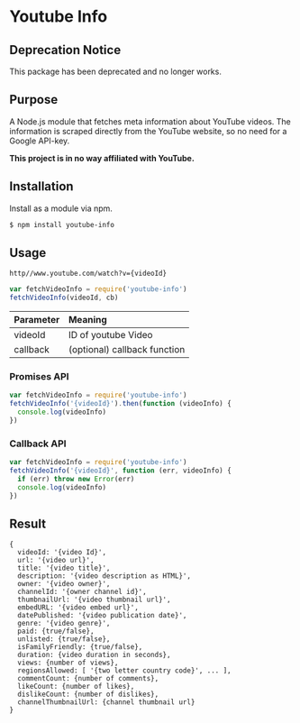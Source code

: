 # Youtube Info

## Deprecation Notice

This package has been deprecated and no longer works.

## Purpose

A Node.js module that fetches meta information about YouTube videos. The information is scraped directly from the YouTube website, so no need for a Google API-key.

**This project is in no way affiliated with YouTube.**

## Installation

Install as a module via npm.

```bash
$ npm install youtube-info
```

## Usage

`http//www.youtube.com/watch?v={videoId}`

```javascript
var fetchVideoInfo = require('youtube-info')
fetchVideoInfo(videoId, cb)
```

| Parameter | Meaning                      |
| :-------- | :--------------------------- |
| videoId   | ID of youtube Video          |
| callback  | (optional) callback function |

### Promises API

```javascript
var fetchVideoInfo = require('youtube-info')
fetchVideoInfo('{videoId}').then(function (videoInfo) {
  console.log(videoInfo)
})
```

### Callback API

```javascript
var fetchVideoInfo = require('youtube-info')
fetchVideoInfo('{videoId}', function (err, videoInfo) {
  if (err) throw new Error(err)
  console.log(videoInfo)
})
```

## Result

```
{
  videoId: '{video Id}',
  url: '{video url}',
  title: '{video title}',
  description: '{video description as HTML}',
  owner: '{video owner}',
  channelId: '{owner channel id}',
  thumbnailUrl: '{video thumbnail url}',
  embedURL: '{video embed url}',
  datePublished: '{video publication date}',
  genre: '{video genre}',
  paid: {true/false},
  unlisted: {true/false},
  isFamilyFriendly: {true/false},
  duration: {video duration in seconds},
  views: {number of views},
  regionsAllowed: [ '{two letter country code}', ... ],
  commentCount: {number of comments},
  likeCount: {number of likes},
  dislikeCount: {number of dislikes},
  channelThumbnailUrl: {channel thumbnail url}
}

```
